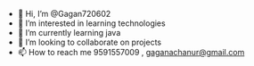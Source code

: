 - 👋 Hi, I’m @Gagan720602
- 👀 I’m interested in learning technologies
- 🌱 I’m currently learning java
- 💞️ I’m looking to collaborate on projects
- 📫 How to reach me 9591557009 , gaganachanur@gmail.com

<!---
Gagan720602/Gagan720602 is a ✨ special ✨ repository because its `README.md` (this file) appears on your GitHub profile.
You can click the Preview link to take a look at your changes.
--->
